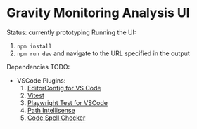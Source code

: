 # Gravity Monitoring Analysis UI

Status: currently prototyping
Running the UI:

1. `npm install`
2. `npm run dev` and navigate to the URL specified in the output

Dependencies TODO:

- VSCode Plugins:
  1. [EditorConfig for VS Code](https://marketplace.visualstudio.com/items?itemName=EditorConfig.EditorConfig)
  2. [Vitest](https://marketplace.visualstudio.com/items?itemName=ZixuanChen.vitest-explorer)
  3. [Playwright Test for VSCode](https://marketplace.visualstudio.com/items?itemName=ms-playwright.playwright)
  4. [Path Intellisense](https://marketplace.visualstudio.com/items?itemName=christian-kohler.path-intellisense)
  5. [Code Spell Checker](https://marketplace.visualstudio.com/items?itemName=streetsidesoftware.code-spell-checker)
